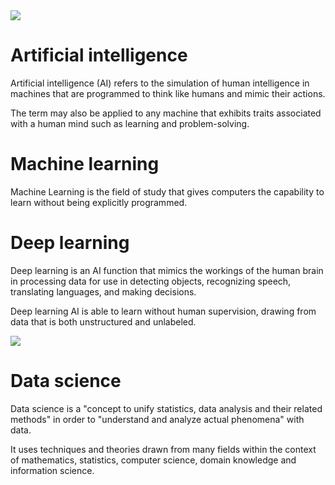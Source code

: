 <img src='https://miro.medium.com/max/631/1*TiORvHgrJPme_lEiX3olVA.png'>

# Artificial intelligence

Artificial intelligence (AI) refers to the simulation of human intelligence in machines that are programmed to think like humans and mimic their actions.

The term may also be applied to any machine that exhibits traits associated with a human mind such as learning and problem-solving.

# Machine learning

Machine Learning is the field of study that gives computers the capability to learn without being explicitly programmed.

# Deep learning

Deep learning is an AI function that mimics the workings of the human brain in processing data for use in detecting objects, recognizing speech, translating languages, and making decisions. 

Deep learning AI is able to learn without human supervision, drawing from data that is both unstructured and unlabeled.

<img src='https://corpnce.com/wp-content/uploads/2019/08/AI-Ml-Dl-Ds.jpg'>

# Data science

Data science is a "concept to unify statistics, data analysis and their related methods" in order to "understand and analyze actual phenomena" with data. 

It uses techniques and theories drawn from many fields within the context of mathematics, statistics, computer science, domain knowledge and information science.
